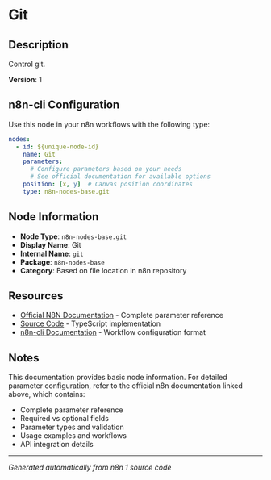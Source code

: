 # Git

## Description

Control git.

**Version**: 1

## n8n-cli Configuration

Use this node in your n8n workflows with the following type:

```yaml
nodes:
  - id: ${unique-node-id}
    name: Git
    parameters:
      # Configure parameters based on your needs
      # See official documentation for available options
    position: [x, y]  # Canvas position coordinates
    type: n8n-nodes-base.git
```

## Node Information

- **Node Type**: `n8n-nodes-base.git`
- **Display Name**: Git
- **Internal Name**: `git`
- **Package**: `n8n-nodes-base`
- **Category**: Based on file location in n8n repository

## Resources

- [Official N8N Documentation](https://docs.n8n.io/integrations/builtin/core-nodes/n8n-nodes-base.git/) - Complete parameter reference
- [Source Code](https://github.com/n8n-io/n8n/blob/master/packages/nodes-base/nodes/Git/Git.node.ts) - TypeScript implementation
- [n8n-cli Documentation](https://github.com/edenreich/n8n-cli) - Workflow configuration format

## Notes

This documentation provides basic node information. For detailed parameter configuration, 
refer to the official n8n documentation linked above, which contains:

- Complete parameter reference
- Required vs optional fields
- Parameter types and validation
- Usage examples and workflows
- API integration details

---
*Generated automatically from n8n 1 source code*
